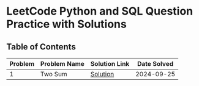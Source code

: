 

<!---LeetCode Topics Start-->
 # LeetCode Python and SQL Question Practice with Solutions


## Table of Contents

| Problem  | Problem Name              | Solution Link                              | Date Solved  |
|----------|---------------------------|---------------------------------------------|--------------|
| 1        | Two Sum                    | [Solution](./0001-two-sum)                  | 2024-09-25   |
<!---LeetCode Topics End-->

